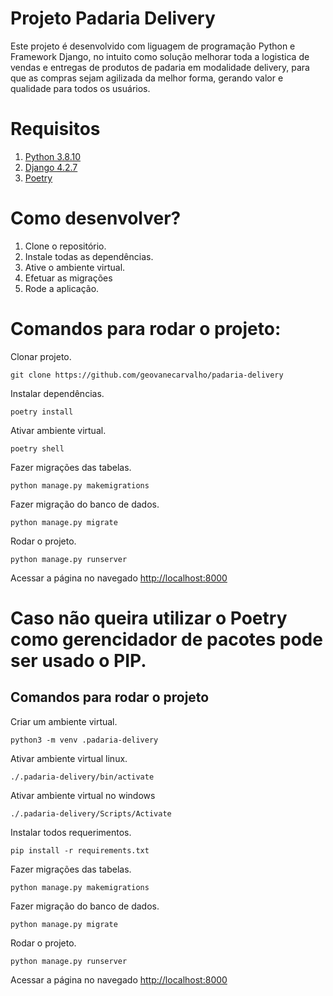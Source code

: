 # Projeto Padaria Delivery

Este projeto é desenvolvido com liguagem de programação Python e Framework Django, no intuito como solução melhorar toda a logistica de vendas e entregas de produtos de padaria em modalidade delivery, para que as compras sejam agilizada da melhor forma, gerando valor e qualidade para todos os usuários.

# Requisitos

1. [Python 3.8.10](https://www.python.org/downloads/release/python-3810/)
2. [Django 4.2.7](https://www.djangoproject.com/)
2. [Poetry](https://python-poetry.org/docs/basic-usage/)

# Como desenvolver?

1. Clone o repositório.
2. Instale todas as dependências.
3. Ative o ambiente virtual.
4. Efetuar as migrações
5. Rode a aplicação.

# Comandos para rodar o projeto:

Clonar projeto.
```
git clone https://github.com/geovanecarvalho/padaria-delivery
```
Instalar dependências.
```
poetry install
```
Ativar ambiente virtual.
```
poetry shell
```
Fazer migrações das tabelas.
```
python manage.py makemigrations
```
Fazer migração do banco de dados.
```
python manage.py migrate
```
Rodar o projeto.
```
python manage.py runserver
```
Acessar a página no navegado
[http://localhost:8000](http://localhost:8000)

# Caso não queira utilizar o Poetry como gerencidador de pacotes pode ser usado o PIP.

## Comandos para rodar o projeto

Criar um ambiente virtual.
```
python3 -m venv .padaria-delivery
```
Ativar ambiente virtual linux.
```
./.padaria-delivery/bin/activate
```
Ativar ambiente virtual no windows
```
./.padaria-delivery/Scripts/Activate
```
Instalar todos requerimentos.
```
pip install -r requirements.txt
```
Fazer migrações das tabelas.
```
python manage.py makemigrations
```
Fazer migração do banco de dados.
```
python manage.py migrate
```
Rodar o projeto.
```
python manage.py runserver
```

Acessar a página no navegado
[http://localhost:8000](http://localhost:8000)
 
